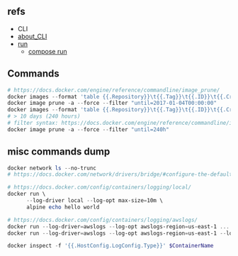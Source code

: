 ## refs

- CLI
- [about_CLI](https://docs.docker.com/engine/reference/commandline/cli/)
- [run](https://docs.docker.com/engine/reference/run/)
  - [compose run](https://docs.docker.com/engine/reference/commandline/compose_run/)

## Commands

```ps1
# https://docs.docker.com/engine/reference/commandline/image_prune/
docker images --format 'table {{.Repository}}\t{{.Tag}}\t{{.ID}}\t{{.CreatedAt}}\t{{.Size}}'
docker image prune -a --force --filter "until=2017-01-04T00:00:00"
docker images --format 'table {{.Repository}}\t{{.Tag}}\t{{.ID}}\t{{.CreatedAt}}\t{{.Size}}'
# > 10 days (240 hours)
# filter syntax: https://docs.docker.com/engine/reference/commandline/image_prune/#filter
docker image prune -a --force --filter "until=240h"
```

## misc commands dump

```ps1
docker network ls --no-trunc
# https://docs.docker.com/network/drivers/bridge/#configure-the-default-bridge-network

# https://docs.docker.com/config/containers/logging/local/
docker run \
      --log-driver local --log-opt max-size=10m \
      alpine echo hello world

# https://docs.docker.com/config/containers/logging/awslogs/
docker run --log-driver=awslogs --log-opt awslogs-region=us-east-1 ...
docker run --log-driver=awslogs --log-opt awslogs-region=us-east-1 --log-opt awslogs-group=myLogGroup ...

docker inspect -f '{{.HostConfig.LogConfig.Type}}' $ContainerName
```